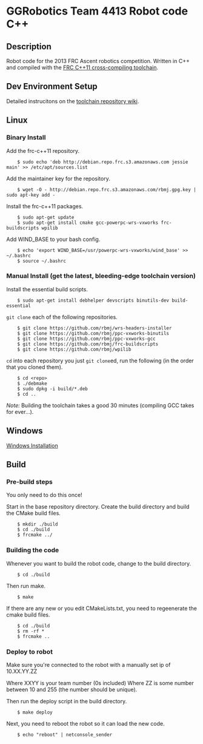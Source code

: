 GGRobotics Team 4413 Robot code C++
===================================

## Description ##
Robot code for the 2013 FRC Ascent robotics competition. Written in C++ and
compiled with the [FRC C++11 cross-compiling toolchain](http://firstforge.wpi.edu/sf/projects/c--11_toochain).


## Dev Environment Setup ##

Detailed instrucitons on the
[toolchain repository wiki](http://firstforge.wpi.edu/sf/wiki/do/viewPage/projects.c--11_toochain/wiki/ManualInstall).


## Linux ##

### Binary Install ####

Add the frc-c++11 repository.

        $ sudo echo 'deb http://debian.repo.frc.s3.amazonaws.com jessie main' >> /etc/apt/sources.list

Add the maintainer key for the repository.

        $ wget -O - http://debian.repo.frc.s3.amazonaws.com/rbmj.gpg.key | sudo apt-key add -

Install the frc-c++11 packages.

        $ sudo apt-get update
        $ sudo apt-get install cmake gcc-powerpc-wrs-vxworks frc-buildscripts wpilib

Add WIND_BASE to your bash config.

        $ echo 'export WIND_BASE=/usr/powerpc-wrs-vxworks/wind_base' >> ~/.bashrc
        $ source ~/.bashrc


### Manual Install (get the latest, bleeding-edge toolchain version) ###

Install the essential build scripts.

        $ sudo apt-get install debhelper devscripts binutils-dev build-essential

`git clone` each of the following repositories.

        $ git clone https://github.com/rbmj/wrs-headers-installer
        $ git clone https://github.com/rbmj/ppc-vxworks-binutils
        $ git clone https://github.com/rbmj/ppc-vxworks-gcc
        $ git clone https://github.com/rbmj/frc-buildscripts
        $ git clone https://github.com/rbmj/wpilib

`cd` into each repository you just `git clone`ed, run the following (in the
order that you cloned them).

        $ cd <repo>
        $ ./debmake
        $ sudo dpkg -i build/*.deb
        $ cd ..

*Note:* Building the toolchain takes a good 30 minutes (compiling GCC takes
for ever...).


## Windows ##
[Windows Installation](http://firstforge.wpi.edu/sf/wiki/do/viewPage/projects.c--11_toochain/wiki/BinaryInstall)


## Build ##

### Pre-build steps ###

You only need to do this once!

Start in the base repository directory. Create the build directory and build
the CMake build files.

        $ mkdir ./build
        $ cd ./build
        $ frcmake ../

### Building the code ###

Whenever you want to build the robot code, change to the build directory.

        $ cd ./build

Then run make.

        $ make

If there are any new or you edit CMakeLists.txt, you need to regeenerate the
cmake build files.

        $ cd ./build
        $ rm -rf *
        $ frcmake ..

### Deploy to robot ###

Make sure you're connected to the robot with a manually set ip of 10.XX.YY.ZZ

Where XXYY is your team number (0s included) 
Where ZZ is some number between 10 and 255 (the number should be unique).

Then run the deploy script in the build directory.

        $ make deploy

Next, you need to reboot the robot so it can load the new code.

        $ echo "reboot" | netconsole_sender
